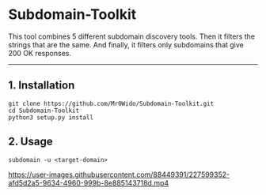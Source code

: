 # Subdomain-Toolkit
This tool combines 5 different subdomain discovery tools. Then it filters the strings that are the same. And finally, it filters only subdomains that give 200 OK responses.


---

## 1. Installation

```
git clone https://github.com/Mr0Wido/Subdomain-Toolkit.git
cd Subdomain-Toolkit
python3 setup.py install
```


## 2. Usage

```
subdomain -u <target-domain>
```

https://user-images.githubusercontent.com/88449391/227599352-afd5d2a5-9634-4960-999b-8e885143718d.mp4

